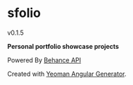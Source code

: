 sfolio
======
v0.1.5

**Personal portfolio showcase projects**

Powered By [Behance API](https://www.behance.net/dev/api/console "Behance API Console")

Created with [Yeoman Angular Generator](https://github.com/yeoman/generator-angular "Yeoman Angular Generator Github Repository").
